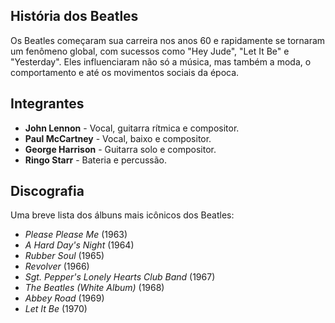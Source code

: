 ## História dos Beatles
Os Beatles começaram sua carreira nos anos 60 e rapidamente se tornaram um fenômeno global, com sucessos como "Hey Jude", "Let It Be" e "Yesterday". Eles influenciaram não só a música, mas também a moda, o comportamento e até os movimentos sociais da época.

## Integrantes
- **John Lennon** - Vocal, guitarra rítmica e compositor.
- **Paul McCartney** - Vocal, baixo e compositor.
- **George Harrison** - Guitarra solo e compositor.
- **Ringo Starr** - Bateria e percussão.

## Discografia
Uma breve lista dos álbuns mais icônicos dos Beatles:
- *Please Please Me* (1963)
- *A Hard Day's Night* (1964)
- *Rubber Soul* (1965)
- *Revolver* (1966)
- *Sgt. Pepper's Lonely Hearts Club Band* (1967)
- *The Beatles (White Album)* (1968)
- *Abbey Road* (1969)
- *Let It Be* (1970)